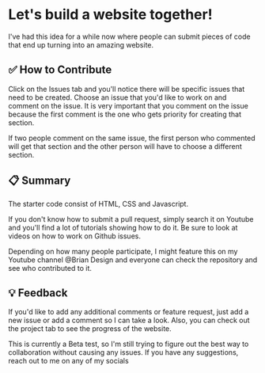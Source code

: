# Let's build a website together!

I've had this idea for a while now where people can submit pieces of code that end up turning into an amazing website.

## :white_check_mark: How to Contribute

Click on the Issues tab and you'll notice there will be specific issues that need to be created. Choose an issue that you'd like to work on and comment on the issue. It is very important that you comment on the issue because the first comment is the one who gets priority for creating that section.

If two people comment on the same issue, the first person who commented will get that section and the other person will have to choose a different section.

## :clipboard: Summary

The starter code consist of HTML, CSS and Javascript.

If you don't know how to submit a pull request, simply search it on Youtube and you'll find a lot of tutorials showing how to do it. Be sure to look at videos on how to work on Github issues.

Depending on how many people participate, I might feature this on my Youtube channel @Brian Design and everyone can check the repository and see who contributed to it.

## :bulb: Feedback
If you'd like to add any additional comments or feature request, just add a new issue or add a comment so I can take a look. Also, you can check out the project tab to see the progress of the website.

This is currently a Beta test, so I'm still trying to figure out the best way to collaboration without causing any issues. If you have any suggestions, reach out to me on any of my socials




